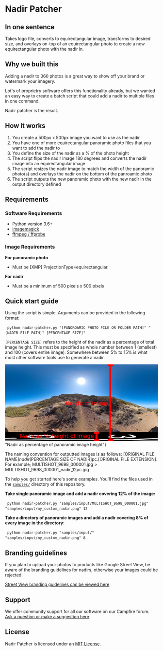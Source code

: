 # Nadir Patcher

## In one sentence

Takes logo file, converts to equirectangular image, transforms to desired size, and overlays on-top of an equirectangular photo to create a new equirectangular photo with the nadir in.

## Why we built this

Adding a nadir to 360 photos is a great way to show off your brand or watermark your imagery.

Lot's of proprietry software offers this functionality already, but we wanted an easy way to create a batch script that could add a nadir to multiple files in one command.

Nadir patcher is the result. 

## How it works

1. You create a 500px x 500px image you want to use as the nadir
2. You have one of more equirectangular panoramic photo files that you want to add the nadir to
3. You define the size of the nadir as a % of the photo height
4. The script flips the nadir image 180 degrees and converts the nadir image into an equirectangular image
5. The script resizes the nadir image to match the width of the panoramic photo(s) and overlays the nadir on the bottom of the panroamic photo
6. The script outputs the new panoramic photo with the new nadir in the output directory defined

## Requirements

### Software Requirements

* Python version 3.6+
* [Imagemagick](https://imagemagick.org/script/download.php)
* [ffmpeg / ffprobe](https://www.ffmpeg.org/download.html)

### Image Requirements

**For panoramic photo**

* Must be [XMP] ProjectionType=equirectangular. 

**For nadir**

* Must be a minimum of 500 pixels x 500 pixels

## Quick start guide

Using the script is simple. Arguments can be provided in the following format:

` python nadir-patcher.py "[PANOROAMIC PHOTO FILE OR FOLDER PATH]" "[NADIR FILE PATH]" [PERCENTAGE SIZE]"`

`[PERCENTAGE SIZE]` refers to the height of the nadir as a percentage of total image height. This must be specified as whole number between 1 (smallest) and 100 (covers entire image). Somewhere between 5% to 15% is what most other software tools use to generate a nadir.

![Nadir as percentage of panoramic image height](/example-nadir-percentage-of-pano.jpg) "Nadir as percentage of panoramic image height")

The naming convention for outputted images is as follows: [ORIGINAL FILE NAME]_nadir_[PERCENTAGE SIZE OF NADIR]pc.[ORIGINAL FILE EXTENSION]. For example; MULTISHOT_9698_000001.jpg > MULTISHOT_9698_000001_nadir_12pc.jpg

To help you get started here's some examples. You'll find the files used in the [`samples/`](/samples) directory of this repository.

**Take single panoramic image and add a nadir covering 12% of the image:**

` python nadir-patcher.py "samples/input/MULTISHOT_9698_000001.jpg" "samples/input/my_custom_nadir.png" 12`

**Take a directory of panoramic images and add a nadir covering 8% of every image in the directory:**

` python nadir-patcher.py "samples/input/" "samples/input/my_custom_nadir.png" 8`

## Branding guidelines

If you plan to upload your photos to products like Google Street View, be aware of the branding guidelines for nadirs, otherwise your images could be rejected.

[Street View branding guidelines can be viewed here](https://www.google.co.uk/streetview/sales/).

## Support 

We offer community support for all our software on our Campfire forum. [Ask a question or make a suggestion here](https://campfire.trekview.org/c/support/8).

## License

Nadir Patcher is licensed under an [MIT License](https://github.com/trek-view/nadir-patcher/blob/master/LICENSE.txt).